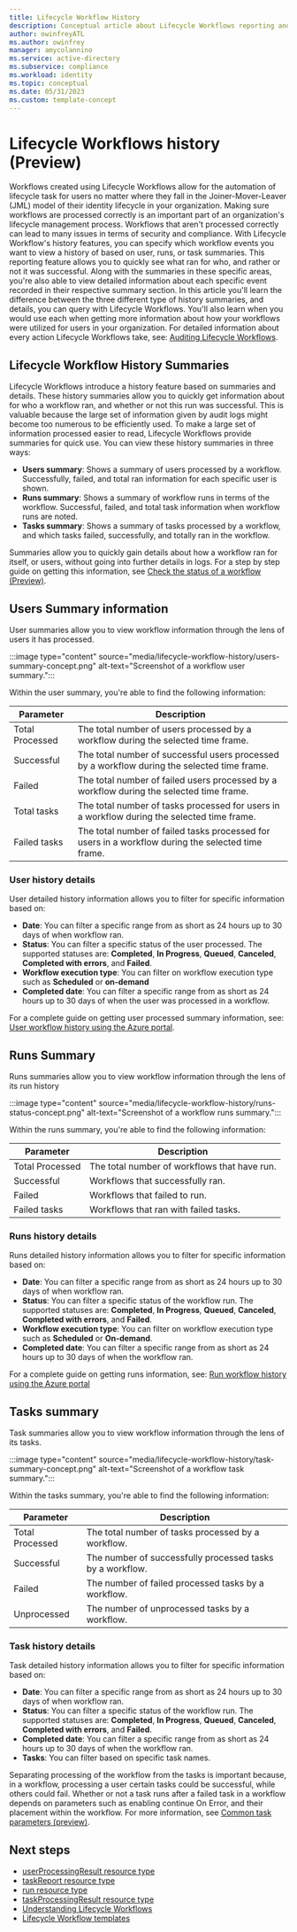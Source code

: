 ```yaml
---
title: Lifecycle Workflow History
description: Conceptual article about Lifecycle Workflows reporting and history capabilities
author: owinfreyATL
ms.author: owinfrey
manager: amycolannino
ms.service: active-directory
ms.subservice: compliance
ms.workload: identity
ms.topic: conceptual 
ms.date: 05/31/2023
ms.custom: template-concept 
---
```



# Lifecycle Workflows history (Preview)



Workflows created using Lifecycle Workflows allow for the automation of lifecycle task for users no matter where they fall in the Joiner-Mover-Leaver (JML) model of their identity lifecycle in your organization. Making sure workflows are processed correctly is an important part of an organization's lifecycle management process. Workflows that aren't processed correctly can lead to many issues in terms of security and compliance. With Lifecycle Workflow's history features, you can specify which workflow events you want to view a history of based on user, runs, or task summaries. This reporting feature allows you to quickly see what ran for who, and rather or not it was successful. Along with the summaries in these specific areas, you're also able to view detailed information about each specific event recorded in their respective summary section. In this article you'll learn the difference between the three different type of history summaries, and details, you can query with Lifecycle Workflows. You'll also learn when you would use each when getting more information about how your workflows were utilized for users in your organization. For detailed information about every action Lifecycle Workflows take, see: [Auditing Lifecycle Workflows](lifecycle-workflow-audits.md).

## Lifecycle Workflow History Summaries

Lifecycle Workflows introduce a history feature based on summaries and details. These history summaries allow you to quickly get information about for who a workflow ran, and whether or not this run was successful. This is valuable because the large set of information given by audit logs might become too numerous to be efficiently used. To make a large set of information processed easier to read, Lifecycle Workflows provide summaries for quick use. You can view these history summaries in three ways:

- **Users summary**: Shows a summary of users processed by a workflow. Successfully, failed, and total ran information for each specific user is shown.
- **Runs summary**: Shows a summary of workflow runs in terms of the workflow. Successful, failed, and total task information when workflow runs are noted.
- **Tasks summary**: Shows a summary of tasks processed by a workflow, and which tasks failed, successfully, and totally ran in the workflow.

Summaries allow you to quickly gain details about how a workflow ran for itself, or users, without going into further details in logs.  For a step by step guide on getting this information, see [Check the status of a workflow (Preview)](check-status-workflow.md).

## Users Summary information

User summaries allow you to view workflow information through the lens of users it has processed.

:::image type="content" source="media/lifecycle-workflow-history/users-summary-concept.png" alt-text="Screenshot of a workflow user summary.":::


Within the user summary, you're able to find the following information:


|Parameter  |Description  |
|---------|---------|
|Total Processed     | The total number of users processed by a workflow during the selected time frame.        |
|Successful     | The total number of successful users processed by a workflow during the selected time frame.        |
|Failed     | The total number of failed users processed by a workflow during the selected time frame.        |
|Total tasks     | The total number of tasks processed for users in a workflow during the selected time frame.        |
|Failed tasks     |  The total number of failed tasks processed for users in a workflow during the selected time frame.       |

### User history details

User detailed history information allows you to filter for specific information based on:

- **Date**: You can filter a specific range from as short as 24 hours up to 30 days of when workflow ran.
- **Status**: You can filter a specific status of the user processed. The supported statuses are: **Completed**, **In Progress**, **Queued**, **Canceled**, **Completed with errors**, and **Failed**. 
- **Workflow execution type**: You can filter on workflow execution type such as **Scheduled** or **on-demand**
- **Completed date**: You can filter a specific range from as short as 24 hours up to 30 days of when the user was processed in a workflow.

For a complete guide on getting user processed summary information, see: [User workflow history using the Azure portal](check-status-workflow.md#user-workflow-history-using-the-azure-portal).


## Runs Summary

Runs summaries allow you to view workflow information through the lens of its run history

:::image type="content" source="media/lifecycle-workflow-history/runs-status-concept.png" alt-text="Screenshot of a workflow runs summary.":::

Within the runs summary, you're able to find the following information:


|Parameter  |Description  |
|---------|---------|
|Total Processed     | The total number of workflows that have run.         |
|Successful     | Workflows that successfully ran.        |
|Failed     | Workflows that failed to run.        |
|Failed tasks     | Workflows that ran with failed tasks.        |

### Runs history details

Runs detailed history information allows you to filter for specific information based on:

- **Date**: You can filter a specific range from as short as 24 hours up to 30 days of when workflow ran.
- **Status**: You can filter a specific status of the workflow run. The supported statuses are: **Completed**, **In Progress**, **Queued**, **Canceled**, **Completed with errors**, and **Failed**. 
- **Workflow execution type**: You can filter on workflow execution type such as **Scheduled** or **On-demand**.
- **Completed date**: You can filter a specific range from as short as 24 hours up to 30 days of when the workflow ran.

For a complete guide on getting runs information, see: [Run workflow history using the Azure portal](check-status-workflow.md#run-workflow-history-using-the-azure-portal)


## Tasks summary

Task summaries allow you to view workflow information through the lens of its tasks.

:::image type="content" source="media/lifecycle-workflow-history/task-summary-concept.png" alt-text="Screenshot of a workflow task summary.":::

Within the tasks summary, you're able to find the following information:


|Parameter  |Description  |
|---------|---------|
|Total Processed     | The total number of tasks processed by a workflow.         |
|Successful     | The number of successfully processed tasks by a workflow.       |
|Failed     | The number of failed processed tasks by a workflow.         |
|Unprocessed     | The number of unprocessed tasks by a workflow.        |


### Task history details

Task detailed history information allows you to filter for specific information based on:

- **Date**: You can filter a specific range from as short as 24 hours up to 30 days of when workflow ran.
- **Status**: You can filter a specific status of the workflow run. The supported statuses are: **Completed**, **In Progress**, **Queued**, **Canceled**, **Completed with errors**, and **Failed**. 
- **Completed date**: You can filter a specific range from as short as 24 hours up to 30 days of when the workflow ran.
- **Tasks**: You can filter based on specific task names.

Separating processing of the workflow from the tasks is important because, in a workflow, processing a user certain tasks could be successful, while others could fail. Whether or not a task runs after a failed task in a workflow depends on parameters such as enabling continue On Error, and their placement within the workflow. For more information, see [Common task parameters (preview)](lifecycle-workflow-tasks.md#common-task-parameters).

## Next steps

- [userProcessingResult resource type](/graph/api/resources/identitygovernance-userprocessingresult?view=graph-rest-beta&preserve-view=true)
- [taskReport resource type](/graph/api/resources/identitygovernance-taskreport?view=graph-rest-beta&preserve-view=true)
- [run resource type](/graph/api/resources/identitygovernance-run?view=graph-rest-beta&preserve-view=true)
- [taskProcessingResult resource type](/graph/api/resources/identitygovernance-taskprocessingresult?view=graph-rest-beta&preserve-view=true)
- [Understanding Lifecycle Workflows](understanding-lifecycle-workflows.md)
- [Lifecycle Workflow templates](lifecycle-workflow-templates.md)
